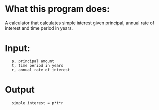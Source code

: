 # What this program does:
A calculator that calculates simple interest given principal, annual rate of interest and time period in years.

# Input:
```
   p, principal amount
   t, time period in years
   r, annual rate of interest
```

# Output
```
   simple interest = p*t*r
```
